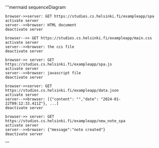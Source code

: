 '''mermaid
sequenceDiagram

    browser->>server: GET https://studies.cs.helsinki.fi/exampleapp/spa
    activate server
    server-->>browser: HTML document
    deactivate server

    browser-->> GET https://studies.cs.helsinki.fi/exampleapp/main.css
    activate server
    server-->>browser: the ccs file
    deactivate server

    browser->> server: GET https://studies.cs.helsinki.fi/exampleapp/spa.js
    activate server
    server-->>browser: javascript file
    deactivate server

    browser->>server: GET https://studies.cs.helsinki.fi/exampleapp/data.json
    activate server
    server-->>browser: [{"content": "","date": "2024-01-22T09:12:33.411Z"}, ...]
    deactivate server

    browser->> server: GET https://studies.cs.helsinki.fi/exampleapp/new_note_spa
    activate server
    server-->>browser: {"message":"note created"}
    deactivate server
'''